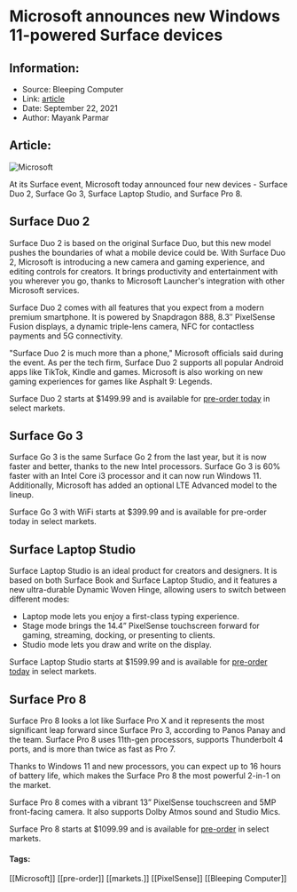 # Microsoft announces new Windows 11-powered Surface devices
### 

## Information:
+ Source: Bleeping Computer
+ Link: [article](https://www.bleepingcomputer.com/news/microsoft/microsoft-announces-new-windows-11-powered-surface-devices/)
+ Date: September 22, 2021
+ Author: Mayank Parmar


## Article:
![Microsoft](https://www.bleepstatic.com/images/news/u/1097497/Microsoft/Surface-Windows-11.jpg)


At its Surface event, Microsoft today announced four new devices - Surface Duo 2, Surface Go 3, Surface Laptop Studio, and Surface Pro 8.


Surface Duo 2
-------------



Surface Duo 2 is based on the original Surface Duo, but this new model pushes the boundaries of what a mobile device could be. With Surface Duo 2, Microsoft is introducing a new camera and gaming experience, and editing controls for creators. It brings productivity and entertainment with you wherever you go, thanks to Microsoft Launcher's integration with other Microsoft services.


Surface Duo 2 comes with all features that you expect from a modern premium smartphone. It is powered by Snapdragon 888, 8.3″ PixelSense Fusion displays, a dynamic triple-lens camera, NFC for contactless payments and 5G connectivity.


"Surface Duo 2 is much more than a phone," Microsoft officials said during the event. As per the tech firm, Surface Duo 2 supports all popular Android apps like TikTok, Kindle and games. Microsoft is also working on new gaming experiences for games like Asphalt 9: Legends.


Surface Duo 2 starts at $1499.99 and is available for [pre-order today](https://www.microsoft.com/d/surface-duo-2/9408kgxp4xjl) in select markets.


Surface Go 3
------------



Surface Go 3 is the same Surface Go 2 from the last year, but it is now faster and better, thanks to the new Intel processors. Surface Go 3 is 60% faster with an Intel Core i3 processor and it can now run Windows 11. Additionally, Microsoft has added an optional LTE Advanced model to the lineup.


Surface Go 3 with WiFi starts at $399.99 and is available for pre-order today in select markets. 


Surface Laptop Studio
---------------------



Surface Laptop Studio is an ideal product for creators and designers. It is based on both Surface Book and Surface Laptop Studio, and it features a new ultra-durable Dynamic Woven Hinge, allowing users to switch between different modes:


* Laptop mode lets you enjoy a first-class typing experience.
* Stage mode brings the 14.4” PixelSense touchscreen forward for gaming, streaming, docking, or presenting to clients.
* Studio mode lets you draw and write on the display.


Surface Laptop Studio starts at $1599.99 and is available for [pre-order today](https://www.microsoft.com/d/surface-laptop-studio/8srdf62swkpf) in select markets.


Surface Pro 8
-------------



Surface Pro 8 looks a lot like Surface Pro X and it represents the most significant leap forward since Surface Pro 3, according to Panos Panay and the team. Surface Pro 8 uses 11th-gen processors, supports Thunderbolt 4 ports, and is more than twice as fast as Pro 7.


Thanks to Windows 11 and new processors, you can expect up to 16 hours of battery life, which makes the Surface Pro 8 the most powerful 2-in-1 on the market.


Surface Pro 8 comes with a vibrant 13” PixelSense touchscreen and 5MP front-facing camera. It also supports Dolby Atmos sound and Studio Mics.


Surface Pro 8 starts at $1099.99 and is available for [pre-order](https://www.microsoft.com/d/surface-pro-8/8qwcrtq8v8xg) in select markets.




#### Tags:
[[Microsoft]] [[pre-order]] [[markets.]] [[PixelSense]] [[Bleeping Computer]]

